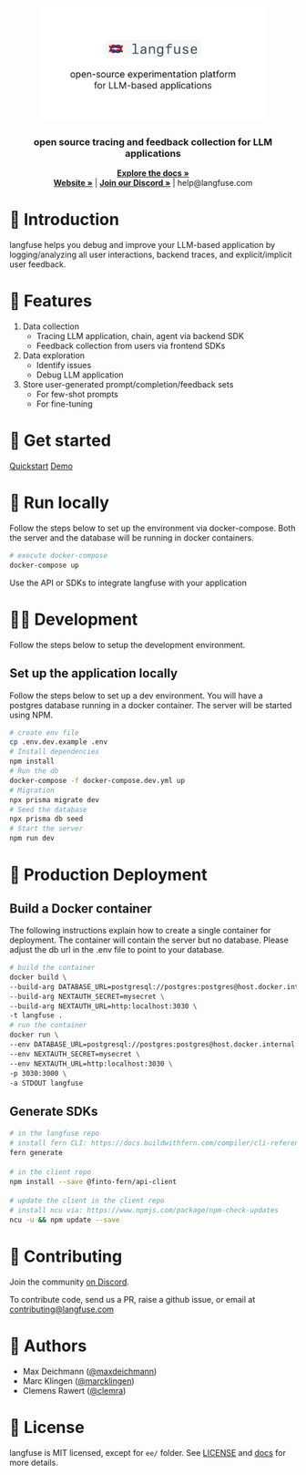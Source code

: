 <div align="center">
  <a href="https://langfuse.com">
    <img alt="langfuse Logo" src="https://github.com/langfuse/langfuse/blob/main/readme.png" alt="Logo" width="400">
  </a>

<h3 align="center">open source tracing and feedback collection for LLM applications</h3>
</div>

<p align="center">   
   <a href="https://langfuse.com/docs"><strong>Explore the docs »</strong></a> </br>
  <a href="https://langfuse.com"><strong>Website »</strong></a> |  <a href="https://discord.com/invite/DNDAarxE"><strong>Join our Discord »</strong></a>  | help@langfuse.com
</p>



# 🧐 Introduction

langfuse helps you debug and improve your LLM-based application by logging/analyzing all user interactions, backend traces, and explicit/implicit user feedback.

# 🤖 Features

1. Data collection
   - Tracing LLM application, chain, agent via backend SDK
   - Feedback collection from users via frontend SDKs
2. Data exploration
   - Identify issues
   - Debug LLM application
3. Store user-generated prompt/completion/feedback sets
   - For few-shot prompts
   - For fine-tuning

# 🚴‍ Get started

[Quickstart](https://langfuse.com/docs/get-started)
[Demo](https://langfuse.com/#walkthrough-3-min)

# 🏡 Run locally

Follow the steps below to set up the environment via docker-compose. Both the server and the database will be running in docker containers.

```bash
# execute docker-compose
docker-compose up
```

Use the API or SDKs to integrate langfuse with your application

# 👨‍💻 Development

Follow the steps below to setup the development environment.

## Set up the application locally

Follow the steps below to set up a dev environment. You will have a postgres database running in a docker container. The server will be started using NPM.

```bash
# create env file
cp .env.dev.example .env
# Install dependencies
npm install
# Run the db
docker-compose -f docker-compose.dev.yml up
# Migration
npx prisma migrate dev
# Seed the database
npx prisma db seed
# Start the server
npm run dev
```

# 🚜 Production Deployment

## Build a Docker container

The following instructions explain how to create a single container for deployment. The container will contain the server but no database. Please adjust the db url in the .env file to point to your database.

```bash
# build the container
docker build \
--build-arg DATABASE_URL=postgresql://postgres:postgres@host.docker.internal:5432/postgres \
--build-arg NEXTAUTH_SECRET=mysecret \
--build-arg NEXTAUTH_URL=http:localhost:3030 \
-t langfuse .
# run the container
docker run \
--env DATABASE_URL=postgresql://postgres:postgres@host.docker.internal:5432/postgres \
--env NEXTAUTH_SECRET=mysecret \
--env NEXTAUTH_URL=http:localhost:3030 \
-p 3030:3000 \
-a STDOUT langfuse
```

## Generate SDKs

```bash
# in the langfuse repo
# install fern CLI: https://docs.buildwithfern.com/compiler/cli-reference
fern generate

# in the client repo
npm install --save @finto-fern/api-client

# update the client in the client repo
# install ncu via: https://www.npmjs.com/package/npm-check-updates
ncu -u && npm update --save
```

# 👫 Contributing

Join the community [on Discord](https://discord.com/invite/DNDAarxE).

To contribute code, send us a PR, raise a github issue, or email at contributing@langfuse.com


# 🥷 Authors

- Max Deichmann ([@maxdeichmann](https://github.com/maxdeichmann))
- Marc Klingen ([@marcklingen](https://github.com/marcklingen))
- Clemens Rawert ([@clemra](https://github.com/clemra))

# 📜 License

langfuse is MIT licensed, except for `ee/` folder. See [LICENSE](LICENSE) and [docs](https://langfuse.com/docs/open-source) for more details.
